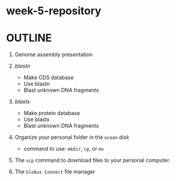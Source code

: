 # week-5-repository
# OUTLINE

1. Genome assembly presentation
2. *blastn*
   - Make CDS database
   - Use blastn
   - Blast unknown DNA fragments
3. *blastx*
   - Make protein database
   - Use blastx
   - Blast unknown DNA fragments
  
4. Organize your personal folder in the `ocean` disk
   - command to use: `mkdir`, `cp`, or `mv`

5. The `scp` command to download files to your personal computer.
6. The `Globus Connect` file manager
